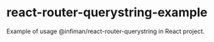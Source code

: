 # react-router-querystring-example

Example of usage @infiman/react-router-querystring in React project.
